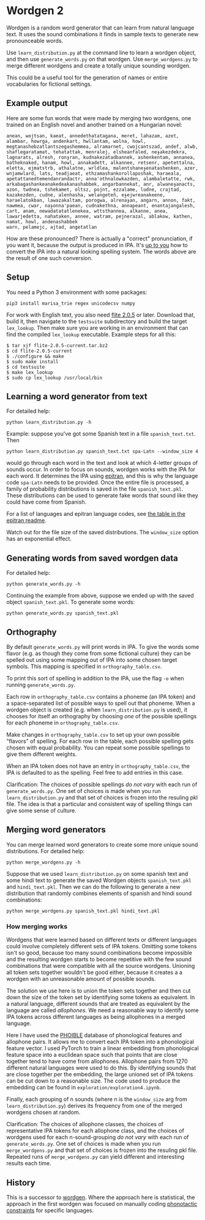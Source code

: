 # Wordgen 2

Wordgen is a random word generator that can learn from natural language text.
It uses the sound combinations it finds in sample texts to generate new pronounceable words.

Use `learn_distribution.py` at the command line to learn a wordgen object, and then use `generate_words.py` on that wordgen.
Use `merge_wordgens.py` to merge different wordgens and create a totally unique sounding wordgen.

This could be a useful tool for the generation of names or entire vocabularies for fictional settings.

## Example output

Here are some fun words that were made by merging two wordgens, one trained on an English novel and another trained on a Hungarian novel:

```
anean, wojtsan, kaeat, annedethatatagana, meret, lahazam, azet, alambar, howrga, andenkart, hwllantam, wolna, howl, megtanashebzatlantszegashemmea, alramarnet, cwojcantszad, andef, alwb, shaflegaratamat, tehatattak, menralej, elsheanfaled, neɟakezdekra, lagnarats, alresh, ronɟran, kudnakezatadbannek, ashenkentam, annanea, batheknaked, hanam, howl, annakadett, alkannee, retsenr, apetettalna, eletta, ejmatstrb, athalatne, wrldlea, malentshaneɟenatashenken, azer, wnjamwlard, lats, teadjaeat, ethzamashankorollaposhak, haraeala, apetattanedtemendanrandactr, anna'othnalowkazden, alambaletatte, rwk, arkabagashankeanakedeakanashabbek, angarbannekat, anr, alwaneɟanacts, azon, twdnea, tshekamet, oltsz, pojnt, ezzalame, ludne, crajtad, kazakezden, cudne, alenhasha, welangeteñ, eɟejwreanakeene, haraelatokban, lawazakaltam, porogwa, alrenaɟan, angarn, annon, fakt, nawmea, cwar, naɟonna'paean, cudnakethna, annapeant, enantajangalesh, cart, anam, newadatatatlenekea, wttsthannea, alkanne, anea, lawarjedetta, nahataken, annee, watram, pejnerazal, ablakow, kathen, namat, howl, andenashabbek
warn, pelamejc, ajtad, angetatlan
```

How are these pronounced? There is actually a "correct" pronunciation, if you want it, because the output is produced in IPA.
It's [up to you](#Orthography) how to convert the IPA into a natural looking spelling system. The words above are the result of one such conversion.

## Setup

You need a Python 3 environment with some packages:
```
pip3 install marisa_trie regex unicodecsv numpy
```
For work with English text, you also need [flite 2.0.5](http://tts.speech.cs.cmu.edu/awb/flite-2.0.5-current.tar.bz2) or later. Download that, build it, then navigate to the `testsuite` subdirectory and build the target `lex_lookup`. Then make sure you are working in an environment that can find the compiled `lex_lookup` executable. Example steps for all this:
```
$ tar xjf flite-2.0.5-current.tar.bz2
$ cd flite-2.0.5-current
$ ./configure && make
$ sudo make install
$ cd testsuite
$ make lex_lookup
$ sudo cp lex_lookup /usr/local/bin
```
## Learning a word generator from text

For detailed help:
```
python learn_distribution.py -h
```
Example: suppose you've got some Spanish text in a file `spanish_text.txt`. Then
```
python learn_distribution.py spanish_text.txt spa-Latn --window_size 4
```
would go through each word in the text and look at which 4-letter groups of sounds occur. In order to focus on sounds, wordgen works with the IPA for each word. It determines the IPA using [epitran](https://github.com/dmort27/epitran), and this is why the language code `spa-Latn` needs to be provided. Once the entire file is processed, a family of probability distributions is saved in the file `spanish_text.pkl`. These distributions can be used to generate fake words that sound like they could have come from Spanish.

For a list of languages and epitran language codes, see [the table in the epitran readme](https://github.com/ebrahimebrahim/epitran#transliteration-languagescript-pairs).

Watch out for the file size of the saved distributions. The `window_size` option has an exponential effect.

## Generating words from saved wordgen data
For detailed help:
```
python generate_words.py -h
```
Continuing the example from above, suppose we ended up with the saved object `spanish_text.pkl`. To generate some words:
```
python generate_words.py spanish_text.pkl
```

## Orthography

By default `generate_words.py` will print words in IPA.
To give the words some flavor (e.g. as though they come from some fictional culture) they can be spelled out using some mapping out of IPA into some chosen target symbols. This mapping is specified in `orthography_table.csv`. 

To print this sort of spelling in addition to the IPA, use the flag `-o` when running `generate_words.py`.

Each row in `orthography_table.csv` contains a phoneme (an IPA token) and a space-separated list of possible ways to spell out that phoneme.
When a wordgen object is created (e.g. when `learn_distribution.py` is used),
it chooses for itself an orthography by choosing _one_ of the possible spellings for each phoneme in `orthography_table.csv`.

Make changes in `orthography_table.csv` to set up your own possible "flavors" of spelling. 
For each row in the table, each possible spelling gets chosen with equal probability. You can repeat some possible spellings to give them different weights.

When an IPA token does not have an entry in `orthography_table.csv`, the IPA is defaulted to as the spelling. Feel free to add entries in this case.

Clarification: The choices of possible spellings _do not vary_ with each run of `generate_words.py`.
One set of choices is made when you run `learn_distribution.py` and that set of choices is frozen into the resuling pkl file.
The idea is that a particular and consistent way of spelling things can give some sense of culture.

## Merging word generators

You can merge learned word generators to create some more unique sound distributions.
For detailed help:
```
python merge_wordgens.py -h
```
Suppose that we used `learn_distribution.py` on some spanish text and some hindi text to generate the saved Wordgen objects `spanish_text.pkl` and `hindi_text.pkl`.
Then we can do the following to generate a new distribution that randomly combines elements of spanish and hindi sound combinations:
```
python merge_wordgens.py spanish_text.pkl hindi_text.pkl
```

### How merging works

Wordgens that were learned based on different texts or different languages could involve completely different sets of IPA tokens.
Omitting some tokens isn't so good, because too many sound combinations become impossible and the resulting wordgen starts
to become repetitive with the few sound combinations that were compatible with all the source wordgens.
Unioning all token sets together wouldn't be good either, because it creates a a wordgen with an unreasonable amount of possible sounds.

The solution we use here is to union the token sets together and then cut down the size of the token set by identifying some tokens as equivalent.
In a natural language, different sounds that are treated as equivalent by the language
are called _allophones_.
We need a reasonable way to identify some IPA tokens across different languages as being allophones in a merged language.

Here I have used the [PHOIBLE](https://phoible.github.io/) database of phonological features and allophone pairs.
It allows me to convert each IPA token into a phonological feature vector.
I used PyTorch to train a linear embedding from phonological feature space into a euclidean space such that points that are close together tend to have
come from allophones. Allophone pairs from 1270 different natural languages were used to do this.
By identifying sounds that are close together per the embedding, the large unioned set of IPA tokens can be cut down to a reasonable size.
The code used to produce the embedding can be found in `exploration/exploration4.ipynb`.

Finally, each grouping of n sounds (where n is the `window_size` arg from `learn_distribution.py`) derives its frequency from one of the merged
wordgens chosen at random.

Clarification: The choices of allophone classes, the choices of representative IPA tokens for each allophone class, and the choices of wordgens used for each
n-sound-grouping _do not vary_ with each run of `generate_words.py`. One set of choices is made when you run `merge_wordgens.py` and that set of choices is frozen into the resuling pkl file. Repeated runs of `merge_wordgens.py` can yield different and interesting results each time.

## History

This is a successor to [wordgen](https://github.com/ebrahimebrahim/wordgen).
Where the approach here is statistical, the approach in the first wordgen was
focused on manually coding [phonotactic constraints](https://en.wikipedia.org/wiki/Phonotactics)
for specific languages.